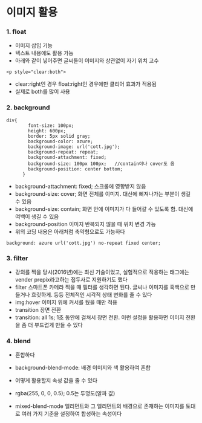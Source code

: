 # 이미지 활용
 
### 1. float
* 이미지 삽입 기능
* 텍스트 내용에도 활용 가능
* 아래와 같이 넣어주면 글씨들이 이미지와 상관없이 자기 위치 고수
``` 
<p style="clear:both">
```
* clear:right인 경우 float:right인 경우에만 클리어 효과가 적용됨  
* 실제로 both를 많이 사용

### 2. background
```
div{
        font-size: 100px;
        height: 600px;
        border: 5px solid gray;
        background-color: azure;
        background-image: url('cott.jpg');
        background-repeat: repeat;
        background-attachment: fixed;
        background-size: 100px 100px;   //contain이나 cover도 옴
        background-position: center bottom;
      }
```
* background-attachment: fixed;   스크롤에 영향받지 않음
* background-size: cover;    화면 전체를 이미지. 대신에 삐져나가는 부분이 생길 수 있음 
* background-size: contain;   화면 안에 이미지가 다 들어갈 수 있도록 함. 대신에 여백이 생길 수 있음  
* background-position 이미지 반복되지 않을 때 위치 변경 가능
* 위의 코딩 내용은 아래처럼 축약형으로도 가능하다
```
background: azure url('cott.jpg') no-repeat fixed center;
```

### 3. filter
* 강의를 찍을 당시(2016년)에는 최신 기술이었고, 실험적으로 적용하는 태그에는 vender prepix라고하는 접두사로 지원하기도 했다
* filter 스마트폰 카메라 찍을 때 필터를 생각하면 된다. 글씨나 이미지를 흑백으로 만들거나 흐릿하게. 등등 전체적인 시각적 상태 변화를 줄 수 있다
* img:hover   이미지 위에 커서를 뒀을 때만 적용
* transition   장면 전환
* transition: all 1s;   1초 동안에 걸쳐서 장면 전환. 이런 설정을 활용하면 이미지 전환을 좀 더 부드럽게 만들 수 있다

### 4. blend
* 혼합하다
* background-blend-mode:   배경 이미지와 색 활용하여 혼합
* 어떻게 활용할지 속성 값을 줄 수 있다 
* rgba(255, 0, 0, 0.5);    0.5는 투명도(알파 값)

* mixed-blend-mode   엘리먼트와 그 엘리먼트의 배경으로 존재하는 이미지를 토대로 여러 가지 기준을 설정하여 합성하는 속성이다

